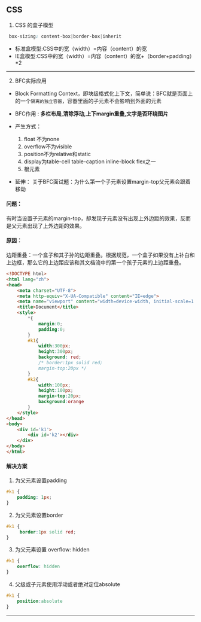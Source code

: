 ## CSS

1. CSS 的盒子模型

```css
 box-sizing: content-box|border-box|inherit
```
+ 标准盒模型:CSS中的宽（width）=内容（content）的宽
+ IE盒模型:CSS中的宽（width）=内容（content）的宽+（border+padding）*2

---

2. BFC实际应用

+ Block Formatting Context，即块级格式化上下文，简单说：BFC就是页面上的一个`隔离的独立容器`，容器里面的子元素不会影响到外面的元素
+ BFC作用 : **多栏布局,清除浮动,上下margin重叠,文字是否环绕图片**

+ 产生方式：
	1. float 不为none
	2. overflow不为visible
	3. position不为relative和static
	4. display为table-cell table-caption inline-block flex之一
	5. 根元素
	
+ 延伸： 关于BFC面试题：为什么第一个子元素设置margin-top父元素会跟着移动
#### 问题：
有时当设置子元素的margin-top，却发现子元素没有出现上外边距的效果，反而是父元素出现了上外边距的效果。
#### 原因：
边距重叠：一个盒子和其子孙的边距重叠。根据规范，一个盒子如果没有上补白和上边框，那么它的上边距应该和其文档流中的第一个孩子元素的上边距重叠。

```html
<!DOCTYPE html>
<html lang="zh">
<head>
	<meta charset="UTF-8">
	<meta http-equiv="X-UA-Compatible" content="IE=edge">
	<meta name="viewport" content="width=device-width, initial-scale=1.0">
	<title>Document</title>
	<style>
		*{
			margin:0;
			padding:0;
		}
		#k1{
			width:300px;
			height:300px;
			background: red;
			/* border:1px solid red;
			margin-top:20px */
		}
		#k2{
			width:100px;
			height:100px;
			margin-top:20px;
			background:orange
		}
	</style>
</head>
<body>
	<div id='k1'>
		<div id='k2'></div>
	</div>
</body>
</html>
```

#### 解决方案
1. 为父元素设置padding
```css
#k1 {
    padding: 1px;
}
```
2. 为父元素设置border
```css
#k1 {
	 border:1px solid red;
}
```
3. 为父元素设置 overflow: hidden
```css
#k1 {
	overflow: hidden
}
```

4. 父级或子元素使用浮动或者绝对定位absolute
```css
#k1 {
	position:absolute
}
```

---